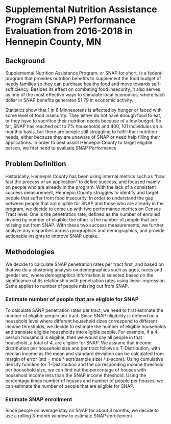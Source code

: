 # Supplemental Nutrition Assistance Program (SNAP) Performance Evaluation from 2016-2018 in Hennepin County, MN

## Background 
Supplemental Nutrition Assistance Program, or SNAP for short, is a federal program that provides nutrition benefits to supplement the food budget of needy families so they can purchase healthy food and move towards self-sufficiency. Besides its effect on combating food insecurity, it also serves as one of the most effective ways to stimulate local economics, where each dollar in SNAP benefits generates $1.79 in economic activity. 

Statistics show that 1 in 8 Minnesotans is affected by hunger or faced with some level of food insecurity. They either do not have enough food to eat, or they have to sacrifice their nutrition needs because of a low budget. So far, SNAP has reached out to 7% households and 400, 101 individuals on a monthly basis, but there are people still struggling to fulfill their nutrition needs, either because they are unaware of SNAP or need help filling their applications. In order to best assist Hennepin County to target eligible person, we first need to evaluate SNAP Performance 

## Problem Definition
Historically, Hennepin County has been using internal metrics such as “how fast the process of an application” to define success, and focused mainly on people who are already in the program. With the lack of a consistent success measurement, Hennepin County struggles to identify and target people that suffer from food insecurity. In order to understand the gap between people that are eligible for SNAP and those who are already in the program, we decide to come up with two performance metrics on Census Tract level. One is the penetration rate, defined as the number of enrolled divided by number of eligible; the other is the number of people that are missing out from SNAP. With these two success measurements, we further analyze any disparities across geographics and demographics, and provide actionable insights to improve SNAP uptake. 

## Methodologies 
We decide to calculate SNAP penetration rates per tract first, and based on that we do a clustering analysis on demographics such as ages, races and gender etc, where
demographics information is selected based on the significance of its relationship with penetration rates using linear regression. Same applies to number of people missing out from SNAP.

### Estimate number of people that are eligible for SNAP
To calculate SANP penetration rates per tract, we need to first estimate the number of eligible people per tract. Since SNAP eligibility is defined on a household level where 
different household sizes correspond to different income thresholds, we decide to estimate the number of eligible households and translate eligible households into eligible people. For example, if a 4-person household is eligible, then we would say all people in that household, a total of 4, are eligible for SNAP. We assume that income distribution per household size and per tract follows a T-Distribution, with median income as the mean and standard deviation can be calculated from margin of error (std = moe * sqrt(sample size) / z-score). Using cumulative density function for T-Distribution and the corresponding income threshold per household size, we can find out the percentage of houses with household income less than the SNAP income threshold. Using the percentage times number of houses and number of people per houses, we can esitmate the number of people that are eligible for SNAP. 

### Estimate SNAP enrollment 
Since people on average stay on SNAP for about 3 months, we decide to use a rolling 3-month window to estimate SNAP enrollement 




